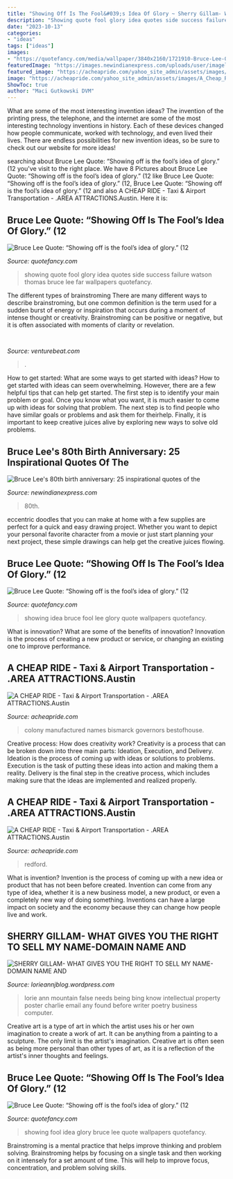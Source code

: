 ```yaml
---
title: "Showing Off Is The Fool&#039;s Idea Of Glory ~ Sherry Gillam- What Gives You The Right To Sell My Name-domain Name And"
description: "Showing quote fool glory idea quotes side success failure watson thomas bruce lee far wallpapers quotefancy"
date: "2023-10-13"
categories:
- "ideas"
tags: ["ideas"]
images:
- "https://quotefancy.com/media/wallpaper/3840x2160/1721910-Bruce-Lee-Quote-Showing-off-is-the-fool-s-idea-of-glory.jpg"
featuredImage: "https://images.newindianexpress.com/uploads/user/imagelibrary/2020/11/27/original/Bruce_Lee_Quote_10.jpg"
featured_image: "https://acheapride.com/yahoo_site_admin/assets/images/A_Cheap_Ride_-_Web_Site_Photos_-_Paramount_Theater_-_08-11.241193104_std.jpg"
image: "https://acheapride.com/yahoo_site_admin/assets/images/A_Cheap_Ride_-_Web_Site_Photos_-_Texas_Governors_Mansion_-_Pre-Fire_05-08.241192129_std.jpg"
ShowToc: true
author: "Maci Gutkowski DVM"
---
```



What are some of the most interesting invention ideas?
The invention of the printing press, the telephone, and the internet are some of the most interesting technology inventions in history. Each of these devices changed how people communicate, worked with technology, and even lived their lives. There are endless possibilities for new invention ideas, so be sure to check out our website for more ideas!

	

		
searching about Bruce Lee Quote: “Showing off is the fool’s idea of glory.” (12 you've visit to the right place. We have 8 Pictures about Bruce Lee Quote: “Showing off is the fool’s idea of glory.” (12 like Bruce Lee Quote: “Showing off is the fool’s idea of glory.” (12, Bruce Lee Quote: “Showing off is the fool’s idea of glory.” (12 and also A CHEAP RIDE - Taxi &amp; Airport Transportation - .AREA ATTRACTIONS.Austin. Here it is:
		
    
## Bruce Lee Quote: “Showing Off Is The Fool’s Idea Of Glory.” (12

<img loading=lazy src="https://quotefancy.com/media/wallpaper/3840x2160/2031784-Bruce-Lee-Quote-Showing-off-is-the-fool-s-idea-of-glory.jpg" onerror="this.onerror=null;this.src='https://tse1.mm.bing.net/th?id=OIP.CS2etAVVxB1j3M0LDvZJkgFNC7&amp;pid=15.1';" alt="Bruce Lee Quote: “Showing off is the fool’s idea of glory.” (12">

_Source: quotefancy.com_

>showing quote fool glory idea quotes side success failure watson thomas bruce lee far wallpapers quotefancy. 

	

The different types of brainstroming
There are many different ways to describe brainstroming, but one common definition is the term used for a sudden burst of energy or inspiration that occurs during a moment of intense thought or creativity. Brainstroming can be positive or negative, but it is often associated with moments of clarity or revelation.

    
## 

<img loading=lazy src="https://venturebeat.com/wp-content/uploads/2019/05/amd-ryzen-third-generation.jpg" onerror="this.onerror=null;this.src='https://tse1.mm.bing.net/th?id=OIP.11ghnT6m99Zk2gavAzErcQHaDt&amp;pid=15.1';" alt="">

_Source: venturebeat.com_

>. 

	

How to get started: What are some ways to get started with ideas?
How to get started with ideas can seem overwhelming. However, there are a few helpful tips that can help get started. The first step is to identify your main problem or goal. Once you know what you want, it is much easier to come up with ideas for solving that problem. The next step is to find people who have similar goals or problems and ask them for theirhelp. Finally, it is important to keep creative juices alive by exploring new ways to solve old problems.

    
## Bruce Lee&#039;s 80th Birth Anniversary: 25 Inspirational Quotes Of The

<img loading=lazy src="https://images.newindianexpress.com/uploads/user/imagelibrary/2020/11/27/original/Bruce_Lee_Quote_10.jpg" onerror="this.onerror=null;this.src='https://tse1.mm.bing.net/th?id=OIP.pXyIvCugRRmHR105LK_GkgHaDt&amp;pid=15.1';" alt="Bruce Lee&#039;s 80th birth anniversary: 25 inspirational quotes of the">

_Source: newindianexpress.com_

>80th. 

	

eccentric doodles that you can make at home with a few supplies are perfect for a quick and easy drawing project. Whether you want to depict your personal favorite character from a movie or just start planning your next project, these simple drawings can help get the creative juices flowing.

    
## Bruce Lee Quote: “Showing Off Is The Fool’s Idea Of Glory.” (12

<img loading=lazy src="https://quotefancy.com/media/wallpaper/3840x2160/2031785-Bruce-Lee-Quote-Showing-off-is-the-fool-s-idea-of-glory.jpg" onerror="this.onerror=null;this.src='https://tse1.mm.bing.net/th?id=OIP.Ov9DSrrjfUbI_cF1FfX1MAFNC7&amp;pid=15.1';" alt="Bruce Lee Quote: “Showing off is the fool’s idea of glory.” (12">

_Source: quotefancy.com_

>showing idea bruce fool lee glory quote wallpapers quotefancy. 

	

What is innovation? What are some of the benefits of innovation?
Innovation is the process of creating a new product or service, or changing an existing one to improve performance.

    
## A CHEAP RIDE - Taxi &amp; Airport Transportation - .AREA ATTRACTIONS.Austin

<img loading=lazy src="https://acheapride.com/yahoo_site_admin/assets/images/A_Cheap_Ride_-_Web_Site_Photos_-_Texas_Governors_Mansion_-_Pre-Fire_05-08.241192129_std.jpg" onerror="this.onerror=null;this.src='https://tse2.mm.bing.net/th?id=OIP.xDcsM57O9l-BLK07qfwZFwHaF-&amp;pid=15.1';" alt="A CHEAP RIDE - Taxi &amp; Airport Transportation - .AREA ATTRACTIONS.Austin">

_Source: acheapride.com_

>colony manufactured names bismarck governors bestofhouse. 

	

Creative process: How does creativity work?
Creativity is a process that can be broken down into three main parts: Ideation, Execution, and Delivery. Ideation is the process of coming up with ideas or solutions to problems. Execution is the task of putting these ideas into action and making them a reality. Delivery is the final step in the creative process, which includes making sure that the ideas are implemented and realized properly.

    
## A CHEAP RIDE - Taxi &amp; Airport Transportation - .AREA ATTRACTIONS.Austin

<img loading=lazy src="https://acheapride.com/yahoo_site_admin/assets/images/A_Cheap_Ride_-_Web_Site_Photos_-_Paramount_Theater_-_08-11.241193104_std.jpg" onerror="this.onerror=null;this.src='https://tse4.mm.bing.net/th?id=OIP.6rLS0y8vMuNfiGnz7PjqkgAAAA&amp;pid=15.1';" alt="A CHEAP RIDE - Taxi &amp; Airport Transportation - .AREA ATTRACTIONS.Austin">

_Source: acheapride.com_

>redford. 

	

What is invention?
Invention is the process of coming up with a new idea or product that has not been before created. Invention can come from any type of idea, whether it is a new business model, a new product, or even a completely new way of doing something. Inventions can have a large impact on society and the economy because they can change how people live and work.

    
## SHERRY GILLAM- WHAT GIVES YOU THE RIGHT TO SELL MY NAME-DOMAIN NAME AND

<img loading=lazy src="https://ci6.googleusercontent.com/proxy/-9E3t8yIRA2nZs14TKr463Ja9DH6ug0sLn2xMKn0DVskTbcGPCi96n_4fmS9FUMrHfVQPu_bZNiVOBfDUrLN2mxJs0IkMl99PJ1f15szZAkzwJaRVwqx=s0-d-e1-ft#http://lorieannj.com/wp-content/uploads/2013/06/1313604121CAvHDi.jpg" onerror="this.onerror=null;this.src='https://tse4.mm.bing.net/th?id=OIP.fh76zg6w_xu_pWAlN09cGgAAAA&amp;pid=15.1';" alt="SHERRY GILLAM- WHAT GIVES YOU THE RIGHT TO SELL MY NAME-DOMAIN NAME AND">

_Source: lorieannjblog.wordpress.com_

>lorie ann mountain false needs being bing know intellectual property poster charlie email any found before writer poetry business computer. 

	

Creative art is a type of art in which the artist uses his or her own imagination to create a work of art. It can be anything from a painting to a sculpture. The only limit is the artist's imagination. Creative art is often seen as being more personal than other types of art, as it is a reflection of the artist's inner thoughts and feelings.

    
## Bruce Lee Quote: “Showing Off Is The Fool’s Idea Of Glory.” (12

<img loading=lazy src="https://quotefancy.com/media/wallpaper/3840x2160/1721910-Bruce-Lee-Quote-Showing-off-is-the-fool-s-idea-of-glory.jpg" onerror="this.onerror=null;this.src='https://tse1.mm.bing.net/th?id=OIP.-4_vP-mHY-7yM0K7-zTc6gHaEK&amp;pid=15.1';" alt="Bruce Lee Quote: “Showing off is the fool’s idea of glory.” (12">

_Source: quotefancy.com_

>showing fool idea glory bruce lee quote wallpapers quotefancy. 

	

Brainstroming is a mental practice that helps improve thinking and problem solving. Brainstroming helps by focusing on a single task and then working on it intensely for a set amount of time. This will help to improve focus, concentration, and problem solving skills.

